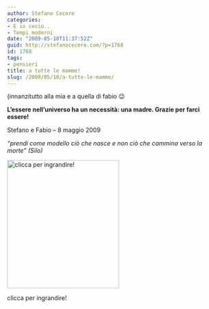 ```yaml
---
author: Stefano Cecere
categories:
- E io cecio..
- Tempi moderni
date: "2009-05-10T11:37:52Z"
guid: http://stefanocecere.com/?p=1768
id: 1768
tags:
- pensieri
title: a tutte le mamme!
slug: /2009/05/10/a-tutte-le-mamme/
---
```


(innanzitutto alla mia e a quella di fabio 😉

**L&#8217;essere nell&#8217;universo ha un necessità: una madre. Grazie per farci essere!**

Stefano e Fabio &#8211; 8 maggio 2009

_&#8220;prendi come modello ciò che nasce e non ciò che cammina verso la morte&#8221; (Silo)_

<div id="attachment_1771" style="width: 262px" class="wp-caption aligncenter">
  <a href="http://stefanocecere.com/wp-content/uploads/sites/3/2009/05/festa-mamma-20091.jpg"><img class="size-medium wp-image-1771" title="festa-mamma-20091" src="http://stefanocecere.com/wp-content/uploads/sites/3/2009/05/festa-mamma-20091-262x300.jpg" alt="clicca per ingrandire!" width="262" height="300" /></a>
  
  <p class="wp-caption-text">
    clicca per ingrandire!
  </p>
</div>
